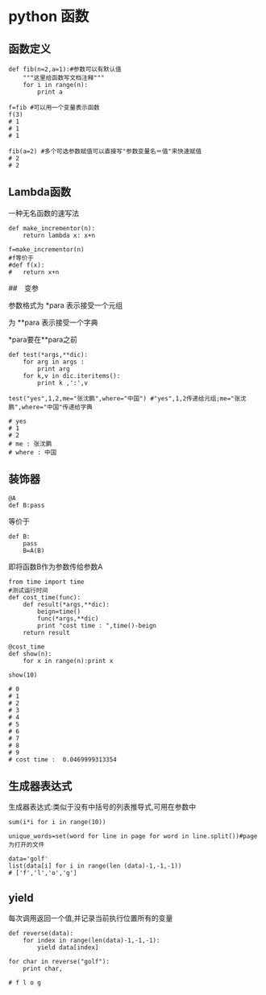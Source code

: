 # python 函数

## 函数定义  

```
def fib(n=2,a=1):#参数可以有默认值
    """这里给函数写文档注释"""
    for i in range(n):
        print a

f=fib #可以用一个变量表示函数
f(3)
# 1
# 1
# 1

fib(a=2) #多个可选参数赋值可以直接写"参数变量名＝值"来快速赋值
# 2
# 2
```

## Lambda函数

一种无名函数的速写法  

```
def make_incrementor(n):
    return lambda x: x+n

f=make_incrementor(n)
#f等价于
#def f(x):
#   return x+n
```


##　变参


参数格式为 \*para 表示接受一个元组  

为 \*\*para 表示接受一个字典  

\*para要在\*\*para之前  


```
def test(*args,**dic):
    for arg in args :
        print arg
    for k,v in dic.iteritems():
        print k ,':',v

test("yes",1,2,me="张沈鹏",where="中国") #"yes",1,2传递给元组;me="张沈鹏",where="中国"传递给字典

# yes
# 1
# 2
# me : 张沈鹏
# where : 中国
```

## 装饰器

```
@A 
def B:pass 
```

等价于 

```
def B:
    pass 
    B=A(B) 
```


即将函数B作为参数传给参数A  

```
from time import time
#测试运行时间
def cost_time(func):
    def result(*args,**dic):
        beign=time()
        func(*args,**dic)
        print "cost time : ",time()-beign
    return result

@cost_time
def show(n):
    for x in range(n):print x

show(10)

# 0
# 1
# 2
# 3
# 4
# 5
# 6
# 7
# 8
# 9
# cost time :  0.0469999313354
```

## 生成器表达式

生成器表达式:类似于没有中括号的列表推导式,可用在参数中  


```
sum(i*i for i in range(10))

unique_words=set(word for line in page for word in line.split())#page为打开的文件

data='golf'
list(data[i] for i in range(len (data)-1,-1,-1))
# ['f','l','o','g']
```

## yield

每次调用返回一个值,并记录当前执行位置所有的变量  

```
def reverse(data):
    for index in range(len(data)-1,-1,-1):
        yield data[index]

for char in reverse("golf"):
    print char,

# f l o g
```


